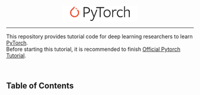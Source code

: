 <p align="center"><img width="40%" src="logo/pytorch_logo_2018.svg" /></p>

--------------------------------------------------------------------------------

This repository provides tutorial code for deep learning researchers to learn [PyTorch](https://github.com/pytorch/pytorch). 
<br/>
Before starting this tutorial, 
it is recommended to finish [Official Pytorch Tutorial](http://pytorch.org/tutorials/beginner/deep_learning_60min_blitz.html).


<br/>

## Table of Contents
